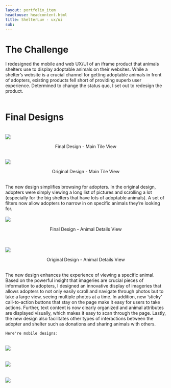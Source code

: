 ```yaml
---
layout: portfolio_item
headtouse: headcontent.html
title: ShelterLuv - ux/ui 
sub: 
---
```

# The Challenge

<div class="small_container">
	I redesigned the mobile and web UX/UI of an iframe product that animals shelters use to display adoptable animals on their websites. While a shelter’s website is a crucial channel for getting adoptable animals in front of adopters, existing products fell short of providing superb user experience. Determined to change the status quo, I set out to redesign the product.
</div>	 

<br>
<h1> Final Designs </h1> 
<br> 

<div class="text_center">
	<img src="/images/Slice.png" >
	<br>
</div>
<div class="feedlycaption"><p style="text-align: center;">Final Design - Main Tile View</p> </div>

<br> 
<div class="text_center">
	<img src="/images/iframe2.png" >
	<br>
</div>
<div class="feedlycaption"><p style="text-align: center;">Original Design - Main Tile View</p> </div>

<br> 
<div class="small_container">
	The new design simplifies browsing for adopters. In the original design, adopters were simply viewing a long list of pictures and scrolling a lot (especially for the big shelters that have lots of adoptable animals). A set of filters now allow adopters to narrow in on specific animals they’re looking for. 
</div>
<br> 


<div class="text_center">
	<img src="/images/Slice 2.png" >
	<br>
</div>
<div class="feedlycaption"><p style="text-align: center;">Final Design - Animal Details View</p> </div>
<br> 
<br> 
<div class="text_center">
	<img src="/images/iframe3.png" >
	<br>
</div>
<div class="feedlycaption"><p style="text-align: center;">Original Design - Animal Details View</p> </div>

<br> 
<div class="small_container">	
	The new design enhances the experience of viewing a specific animal. Based on the powerful insight that imageries are crucial pieces of information to adopters, I designed an innovative display of imageries that allows adopters to not only easily scroll and navigate through photos but to take a large view,  seeing multiple photos at a time. In addition, new ‘sticky’ call-to-action buttons that stay on the page make it easy for users to take actions. Further, text content is now clearly organized and animal attributes are displayed visually, which makes it easy to scan through the page. Lastly, the new design also facilitates other types of interactions between the adopter and shelter such as donations and sharing animals with others.  
	
	Here're mobile designs: 
</div>
<br> 

<div class="text_center">
	<img src="/images/iframe5.png" >
	<br>
</div>
<br> 
<br> 

<div class="text_center">
	<img src="/images/iframe6.png" >
	<br>
</div>
<br> 
<br> 

<div class="text_center">
	<img src="/images/iframe7.png" >
	<br>
</div>
